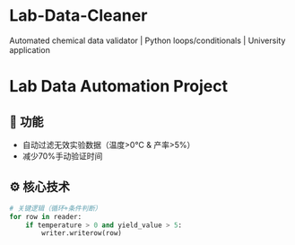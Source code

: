 # Lab-Data-Cleaner
Automated chemical data validator | Python loops/conditionals | University application
# Lab Data Automation Project

## 🔬 功能
- 自动过滤无效实验数据（温度>0°C & 产率>5%）
- 减少70%手动验证时间

## ⚙️ 核心技术
```python
# 关键逻辑（循环+条件判断）
for row in reader:
    if temperature > 0 and yield_value > 5:
        writer.writerow(row)
